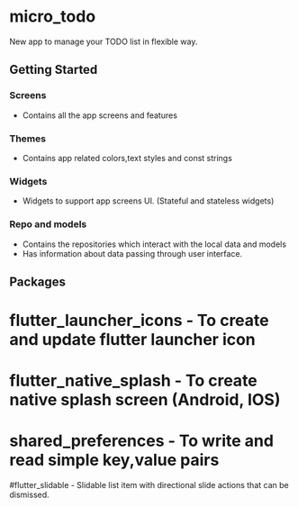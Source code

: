 # micro_todo

New app to manage your TODO list in flexible way.

## Getting Started

### Screens
* Contains all the app screens and features

### Themes
* Contains app related colors,text styles and const strings 

### Widgets
* Widgets to support app screens UI. (Stateful and stateless widgets)

### Repo and models
* Contains the repositories which interact with the local data and models
* Has information about data passing through user interface.

## Packages
# flutter_launcher_icons - To create and update flutter launcher icon 
# flutter_native_splash - To create native splash screen (Android, IOS)
# shared_preferences - To write and read simple key,value pairs 
#flutter_slidable - Slidable list item with directional slide actions that can be dismissed.

